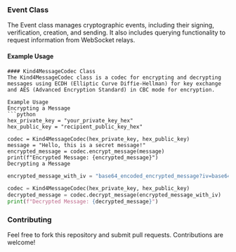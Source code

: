 ### Event Class
The Event class manages cryptographic events, including their signing, verification, creation, and sending. It also includes querying functionality to request information from WebSocket relays.

#### Example Usage

```
#### Kind4MessageCodec Class
The Kind4MessageCodec class is a codec for encrypting and decrypting messages using ECDH (Elliptic Curve Diffie-Hellman) for key exchange and AES (Advanced Encryption Standard) in CBC mode for encryption.

Example Usage
Encrypting a Message
```python
hex_private_key = "your_private_key_hex"
hex_public_key = "recipient_public_key_hex"

codec = Kind4MessageCodec(hex_private_key, hex_public_key)
message = "Hello, this is a secret message!"
encrypted_message = codec.encrypt_message(message)
print(f"Encrypted Message: {encrypted_message}")
Decrypting a Message
```
```python
encrypted_message_with_iv = "base64_encoded_encrypted_message?iv=base64_encoded_iv"

codec = Kind4MessageCodec(hex_private_key, hex_public_key)
decrypted_message = codec.decrypt_message(encrypted_message_with_iv)
print(f"Decrypted Message: {decrypted_message}")
```


### Contributing
Feel free to fork this repository and submit pull requests. Contributions are welcome!
